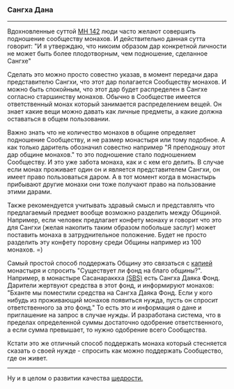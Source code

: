 ### **Сангха Дана**

--------------

Вдохновленные суттой [МН 142](https://suttacentral.net/mn142/ru/sv?reference=none&highlight=false) люди часто желают совершить подношение сообществу монахов. И действительно данная сутта говорит: "И я утверждаю, что никоим образом дар конкретной личности не может быть более плодотворным, чем подношение, сделанное Сангхе"

Сделать это можно просто совестно указав, в момент передачи дара представителю Сангхи, что этот дар полагается Сообществу монахов. И можно быть спокойным, что этот дар будет распределен в Сангхе согласно старшинству монахов. Обычно в Сообществе имеется ответственный монах который занимается распределением вещей. Он знает какие вещи можно давать как личные предметы, а какие должна оставаться в общем пользовании.

Важно знать что не количество монахов в общине определяет подношение Сообществу, и не размер монастыря или тому подобное. А как только даритель обозначил совестно например "Я преподношу этот дар общине монахов." то это подношение стало подношением Сообществу. И это уже забота монаха, как и с кем его делить. В случае если монах проживает один он и является представителем Сангхи, он имеет право пользоваться даром. А в тот момент когда в монастырь прибывают другие монахи они тоже получают право на пользование этими дарами.

Также рекомендуется учитывать здравый смысл и представлять что предлагаемый предмет вообще возможно разделить между Общиной. Например, если человек предлагает конфету монаху и говорит что это для Сангхи (желая накопить таким образом побольше заслуг) может поставить монаха в затруднительное положение. Будет не просто разделить эту конфету поровну среди Общины например из 100 монахов. =)

Самый простой способ поддержать Общину это связаться с [капией](https://devamitta.github.io/notes/kappiya.html) монастыря и спросить "Существует ли фонд на благо общины?". Например, в монастыре Сасанараккха [(SBS)](https://sasanarakkha.org/) есть Сангха Даяка Фонд. Дарители жертвуют средства в этот фонд, и информируют монахов: "Бханте мы поместили средства на Сангха Даяка Фонд. Если у кого нибудь из проживающий монахов появиться нужда, пусть он спросит ответственного за это фонд." То есть это и информация о дане и приглашение на запрос в случае нужды. И разработана система, что в пределах определенной суммы достаточно одобрение ответственного, а если сумма превышает, то нужно одобрение всего Сообщества.

Кстати это же отличный способ поддержать монаха который стесняется сказать о своей нужде - спросить как можно поддержать Сообщество, где он живет.

--------------

Ну и в целом о развитии качества [щедрости.](https://devamitta.github.io/notes/caga.html)
